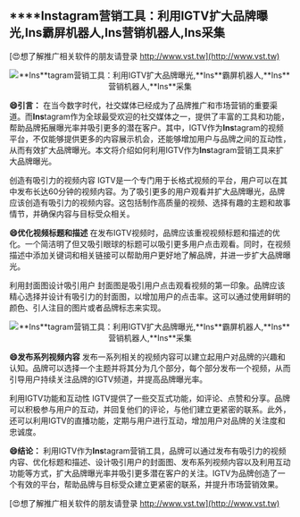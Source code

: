 ## ****Ins**tagram营销工具：利用IGTV扩大品牌曝光,**Ins**霸屏机器人,**Ins**营销机器人,**Ins**采集**

[😍想了解推广相关软件的朋友请登录 http://www.vst.tw](http://www.vst.tw)

 <center><img src="https://vst.tw/MP4/tuiguang/png/2.png" alt="**Ins**tagram营销工具：利用IGTV扩大品牌曝光,**Ins**霸屏机器人,**Ins**营销机器人,**Ins**采集"></center>

**😄引言：**
在当今数字时代，社交媒体已经成为了品牌推广和市场营销的重要渠道。而**Ins**tagram作为全球最受欢迎的社交媒体之一，提供了丰富的工具和功能，帮助品牌拓展曝光率并吸引更多的潜在客户。其中，IGTV作为**Ins**tagram的视频平台，不仅能够提供更多的内容展示机会，还能够增加用户与品牌之间的互动性，从而有效扩大品牌曝光。本文将介绍如何利用IGTV作为**Ins**tagram营销工具来扩大品牌曝光。

创造有吸引力的视频内容
IGTV是一个专门用于长格式视频的平台，用户可以在其中发布长达60分钟的视频内容。为了吸引更多的用户观看并扩大品牌曝光，品牌应该创造有吸引力的视频内容。这包括制作高质量的视频、选择有趣的主题和故事情节，并确保内容与目标受众相关。

**😄优化视频标题和描述**
在发布IGTV视频时，品牌应该重视视频标题和描述的优化。一个简洁明了但又吸引眼球的标题可以吸引更多用户点击观看。同时，在视频描述中添加关键词和相关链接可以帮助用户更好地了解品牌，并进一步扩大品牌曝光。

利用封面图设计吸引用户
封面图是吸引用户点击观看视频的第一印象。品牌应该精心选择并设计有吸引力的封面图，以增加用户的点击率。这可以通过使用鲜明的颜色、引人注目的图片或者品牌标志来实现。

 <center><img src="https://vst.tw/MP4/tuiguang/png/7.png" alt="**Ins**tagram营销工具：利用IGTV扩大品牌曝光,**Ins**霸屏机器人,**Ins**营销机器人,**Ins**采集"></center>

**😄发布系列视频内容**
发布一系列相关的视频内容可以建立起用户对品牌的兴趣和认知。品牌可以选择一个主题并将其分为几个部分，每个部分发布一个视频，从而引导用户持续关注品牌的IGTV频道，并提高品牌曝光率。

利用IGTV功能和互动性
IGTV提供了一些交互式功能，如评论、点赞和分享。品牌可以积极参与用户的互动，并回复他们的评论，与他们建立更紧密的联系。此外，还可以利用IGTV的直播功能，定期与用户进行互动，增加用户对品牌的关注度和忠诚度。

**😄结论：**
利用IGTV作为**Ins**tagram营销工具，品牌可以通过发布有吸引力的视频内容、优化标题和描述、设计吸引用户的封面图、发布系列视频内容以及利用互动功能等方式，扩大品牌曝光率并吸引更多潜在客户的关注。IGTV为品牌创造了一个有效的平台，帮助品牌与目标受众建立更紧密的联系，并提升市场营销效果。

[😍想了解推广相关软件的朋友请登录 http://www.vst.tw](http://www.vst.tw)



